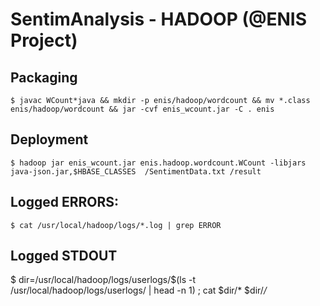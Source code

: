 # SentimAnalysis - HADOOP (@ENIS Project)

## Packaging
```
$ javac WCount*java && mkdir -p enis/hadoop/wordcount && mv *.class enis/hadoop/wordcount && jar -cvf enis_wcount.jar -C . enis
```
## Deployment
```
$ hadoop jar enis_wcount.jar enis.hadoop.wordcount.WCount -libjars java-json.jar,$HBASE_CLASSES  /SentimentData.txt /result
```
## Logged ERRORS:
```
$ cat /usr/local/hadoop/logs/*.log | grep ERROR
```
## Logged STDOUT
$ dir=/usr/local/hadoop/logs/userlogs/$(ls -t /usr/local/hadoop/logs/userlogs/ | head -n 1) ; cat $dir/* $dir/*/*
